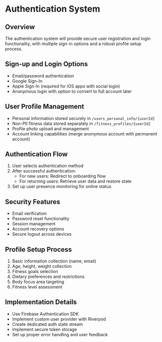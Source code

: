 # Authentication System

## Overview
The authentication system will provide secure user registration and login functionality, with multiple sign-in options and a robust profile setup process.

## Sign-up and Login Options
- Email/password authentication
- Google Sign-In
- Apple Sign-In (required for iOS apps with social login)
- Anonymous login with option to convert to full account later

## User Profile Management
- Personal information stored securely in `/users_personal_info/{userId}`
- Non-PII fitness data stored separately in `/fitness_profiles/{userId}`
- Profile photo upload and management
- Account linking capabilities (merge anonymous account with permanent account)

## Authentication Flow
1. User selects authentication method
2. After successful authentication:
   - For new users: Redirect to onboarding flow
   - For returning users: Retrieve user data and restore state
3. Set up user presence monitoring for online status

## Security Features
- Email verification
- Password reset functionality
- Session management
- Account recovery options
- Secure logout across devices

## Profile Setup Process
1. Basic information collection (name, email)
2. Age, height, weight collection
3. Fitness goals selection
4. Dietary preferences and restrictions
5. Body focus area targeting
6. Fitness level assessment

## Implementation Details
- Use Firebase Authentication SDK
- Implement custom user provider with Riverpod
- Create dedicated auth state stream
- Implement secure token storage
- Set up proper error handling and user feedback